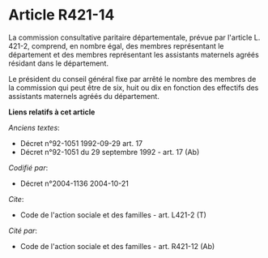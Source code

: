 # Article R421-14

La commission consultative paritaire départementale, prévue par l'article L. 421-2, comprend, en nombre égal, des membres
représentant le département et des membres représentant les assistants maternels agréés résidant dans le département.

Le président du conseil général fixe par arrêté le nombre des membres de la commission qui peut être de six, huit ou dix en
fonction des effectifs des assistants maternels agréés du département.

**Liens relatifs à cet article**

_Anciens textes_:

  - Décret n°92-1051 1992-09-29 art. 17
  - Décret n°92-1051 du 29 septembre 1992 - art. 17 (Ab)

_Codifié par_:

  - Décret n°2004-1136 2004-10-21

_Cite_:

  - Code de l'action sociale et des familles - art. L421-2 (T)

_Cité par_:

  - Code de l'action sociale et des familles - art. R421-12 (Ab)
